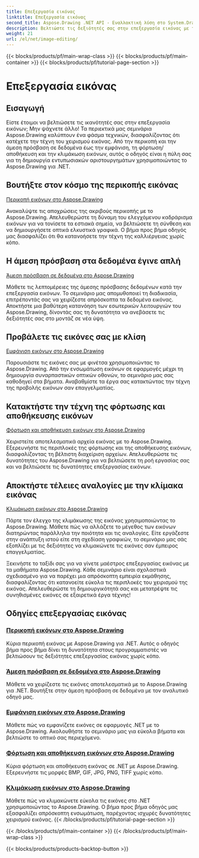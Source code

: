 ```yaml
---
title: Επεξεργασία εικόνας
linktitle: Επεξεργασία εικόνας
second_title: Aspose.Drawing .NET API - Εναλλακτική λύση στο System.Drawing.Common
description: Βελτιώστε τις δεξιότητές σας στην επεξεργασία εικόνας με τα μαθήματα Aspose.Drawing! Μάθετε τεχνικές περικοπής, άμεσης πρόσβασης δεδομένων, εμφάνισης και κλιμάκωσης για εκπληκτικά αποτελέσματα.
weight: 21
url: /el/net/image-editing/
---
```


{{< blocks/products/pf/main-wrap-class >}}
{{< blocks/products/pf/main-container >}}
{{< blocks/products/pf/tutorial-page-section >}}

# Επεξεργασία εικόνας


## Εισαγωγή

Είστε έτοιμοι να βελτιώσετε τις ικανότητές σας στην επεξεργασία εικόνων; Μην ψάχνετε άλλο! Τα περιεκτικά μας σεμινάρια Aspose.Drawing καλύπτουν ένα φάσμα τεχνικών, διασφαλίζοντας ότι κατέχετε την τέχνη του χειρισμού εικόνας. Από την περικοπή και την άμεση πρόσβαση σε δεδομένα έως την εμφάνιση, τη φόρτωση/αποθήκευση και την κλιμάκωση εικόνων, αυτός ο οδηγός είναι η πύλη σας για τη δημιουργία εντυπωσιακών αριστουργημάτων χρησιμοποιώντας το Aspose.Drawing για .NET.

## Βουτήξτε στον κόσμο της περικοπής εικόνας

[Περικοπή εικόνων στο Aspose.Drawing](./cropping/)

Ανακαλύψτε τις αποχρώσεις της ακριβούς περικοπής με το Aspose.Drawing. Απελευθερώστε τη δύναμη του ελεγχόμενου καδράρισμα εικόνων για να τονίσετε τα εστιακά σημεία, να βελτιώσετε τη σύνθεση και να δημιουργήσετε οπτικά ελκυστικά γραφικά. Ο βήμα προς βήμα οδηγός μας διασφαλίζει ότι θα κατανοήσετε την τέχνη της καλλιέργειας χωρίς κόπο.

## Η άμεση πρόσβαση στα δεδομένα έγινε απλή

[Άμεση πρόσβαση σε δεδομένα στο Aspose.Drawing](./direct-data-access/)

Μάθετε τις λεπτομέρειες της άμεσης πρόσβασης δεδομένων κατά την επεξεργασία εικόνων. Το σεμινάριο μας απομυθοποιεί τη διαδικασία, επιτρέποντάς σας να χειρίζεστε απρόσκοπτα τα δεδομένα εικόνας. Αποκτήστε μια βαθύτερη κατανόηση των εσωτερικών λειτουργιών του Aspose.Drawing, δίνοντάς σας τη δυνατότητα να ανεβάσετε τις δεξιότητές σας στο μοντάζ σε νέα ύψη.

## Προβάλετε τις εικόνες σας με κλίση

[Εμφάνιση εικόνων στο Aspose.Drawing](./display/)

Παρουσιάστε τις εικόνες σας με φινέτσα χρησιμοποιώντας το Aspose.Drawing. Από την ενσωμάτωση εικόνων σε εφαρμογές μέχρι τη δημιουργία συναρπαστικών οπτικών οθονών, το σεμινάριο μας σας καθοδηγεί στα βήματα. Αναβαθμίστε τα έργα σας κατακτώντας την τέχνη της προβολής εικόνων σαν επαγγελματίας.

## Κατακτήστε την τέχνη της φόρτωσης και αποθήκευσης εικόνων

[Φόρτωση και αποθήκευση εικόνων στο Aspose.Drawing](./load-save/)

Χειριστείτε αποτελεσματικά αρχεία εικόνας με το Aspose.Drawing. Εξερευνήστε τις περιπλοκές της φόρτωσης και της αποθήκευσης εικόνων, διασφαλίζοντας τη βέλτιστη διαχείριση αρχείων. Απελευθερώστε τις δυνατότητες του Aspose.Drawing για να βελτιώσετε τη ροή εργασίας σας και να βελτιώσετε τις δυνατότητες επεξεργασίας εικόνων.

## Αποκτήστε τέλειες αναλογίες με την κλίμακα εικόνας

[Κλιμάκωση εικόνων στο Aspose.Drawing](./scale/)

Πάρτε τον έλεγχο της κλιμάκωσης της εικόνας χρησιμοποιώντας το Aspose.Drawing. Μάθετε πώς να αλλάζετε το μέγεθος των εικόνων διατηρώντας παράλληλα την ποιότητα και τις αναλογίες. Είτε εργάζεστε στην ανάπτυξη ιστού είτε στη σχεδίαση γραφικών, το σεμινάριο μας σάς εξοπλίζει με τις δεξιότητες να κλιμακώνετε τις εικόνες σαν έμπειρος επαγγελματίας.

Ξεκινήστε το ταξίδι σας για να γίνετε μαέστρος επεξεργασίας εικόνας με τα μαθήματα Aspose.Drawing. Κάθε σεμινάριο είναι σχολαστικά σχεδιασμένο για να παρέχει μια απρόσκοπτη εμπειρία εκμάθησης, διασφαλίζοντας ότι κατανοείτε εύκολα τις περιπλοκές του χειρισμού της εικόνας. Απελευθερώστε τη δημιουργικότητά σας και μετατρέψτε τις συνηθισμένες εικόνες σε εξαιρετικά έργα τέχνης!
## Οδηγίες επεξεργασίας εικόνας
### [Περικοπή εικόνων στο Aspose.Drawing](./cropping/)
Κύρια περικοπή εικόνας με Aspose.Drawing για .NET. Αυτός ο οδηγός βήμα προς βήμα δίνει τη δυνατότητα στους προγραμματιστές να βελτιώσουν τις δεξιότητες επεξεργασίας εικόνας χωρίς κόπο.
### [Άμεση πρόσβαση σε δεδομένα στο Aspose.Drawing](./direct-data-access/)
Μάθετε να χειρίζεστε τις εικόνες αποτελεσματικά με το Aspose.Drawing για .NET. Βουτήξτε στην άμεση πρόσβαση σε δεδομένα με τον αναλυτικό οδηγό μας.
### [Εμφάνιση εικόνων στο Aspose.Drawing](./display/)
Μάθετε πώς να εμφανίζετε εικόνες σε εφαρμογές .NET με το Aspose.Drawing. Ακολουθήστε το σεμινάριο μας για εύκολα βήματα και βελτιώστε το οπτικό σας περιεχόμενο.
### [Φόρτωση και αποθήκευση εικόνων στο Aspose.Drawing](./load-save/)
Κύρια φόρτωση και αποθήκευση εικόνας σε .NET με Aspose.Drawing. Εξερευνήστε τις μορφές BMP, GIF, JPG, PNG, TIFF χωρίς κόπο.
### [Κλιμάκωση εικόνων στο Aspose.Drawing](./scale/)
Μάθετε πώς να κλιμακώνετε εύκολα τις εικόνες στο .NET χρησιμοποιώντας το Aspose.Drawing. Ο βήμα προς βήμα οδηγός μας εξασφαλίζει απρόσκοπτη ενσωμάτωση, παρέχοντας ισχυρές δυνατότητες χειρισμού εικόνας.
{{< /blocks/products/pf/tutorial-page-section >}}

{{< /blocks/products/pf/main-container >}}
{{< /blocks/products/pf/main-wrap-class >}}

{{< blocks/products/products-backtop-button >}}
